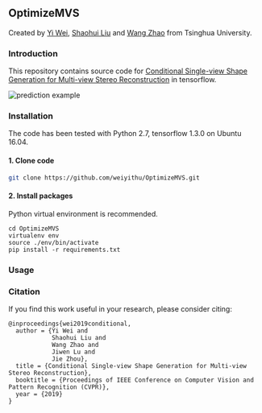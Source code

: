 ## OptimizeMVS

Created by [Yi Wei](https://github.com/weiyithu), [Shaohui Liu](http://b1ueber2y.me/) and [Wang Zhao](https://github.com/thuzhaowang) from Tsinghua University.

### Introduction
This repository contains source code for [Conditional Single-view Shape Generation for Multi-view Stereo Reconstruction](https://arxiv.org/abs/1612.01105) in tensorflow. 

![prediction example](https://github.com/weiyithu/OptimizeMVS/blob/master/doc/teaser.png)

### Installation
The code has been tested with Python 2.7, tensorflow 1.3.0 on Ubuntu 16.04.

#### 1. Clone code
```bash
git clone https://github.com/weiyithu/OptimizeMVS.git
```

#### 2. Install packages

Python virtual environment is recommended.
```
cd OptimizeMVS
virtualenv env
source ./env/bin/activate
pip install -r requirements.txt
```


### Usage


### Citation
If you find this work useful in your research, please consider citing:

    @inproceedings{wei2019conditional,
      author = {Yi Wei and
                Shaohui Liu and
                Wang Zhao and
                Jiwen Lu and
                Jie Zhou},
      title = {Conditional Single-view Shape Generation for Multi-view Stereo Reconstruction},
      booktitle = {Proceedings of IEEE Conference on Computer Vision and Pattern Recognition (CVPR)},
      year = {2019}
    }
